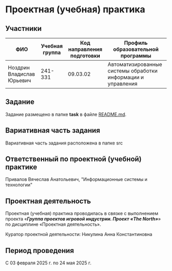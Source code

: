 # Проектная (учебная) практика

## Участники

| ФИО                       | Учебная группа | Код направления подготовки | Профиль образовательной программы |
|---------------------------|-|-|-|
| Ноздрин Владислав Юрьевич | 241-331 |09.03.02|Автоматизированные системы обработки информации и управления|


## Задание

Задание размещено в папке **task** в файле [README.md](Task/README.md).

## Вариативная часть задания

Вариативная часть задания расположена в папке src



## Ответственный по проектной (учебной) практике

Привалов Вячеслав Анатольевич, "Информационные системы и технологии"

## Проектная деятельность

Проектная (учебная) практика проводилась в связке с выполнением проекта «***Группа проектов игровой индустрии. Проект «The North»***» по дисциплине «Проектная деятельность».

Куратор проектной деятельности: Никулина Анна Константиновна

## Период проведения

С 03 февраля 2025 г. по 24 мая 2025 г.
